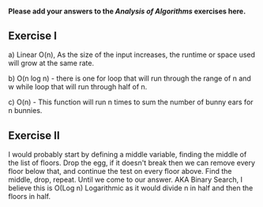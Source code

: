 #### Please add your answers to the ***Analysis of  Algorithms*** exercises here.

## Exercise I

a)  Linear O(n), As the size of the input increases, the runtime or space used will grow at the same rate.


b)  O(n log n) - there is one for loop that will run through the range of n and w while loop that will run through half of n. 


c) O(n) - This function will run n times to sum the number of bunny ears for n bunnies. 

## Exercise II
I would probably start by defining a middle variable, finding the middle of the list of floors. Drop the egg, if it doesn't break then we can remove every floor below that, and continue the test on every floor above. Find the middle, drop, repeat. Until we come to our answer. AKA Binary Search, I believe this is O(Log n) Logarithmic as it would divide n in half and then the floors in half. 
